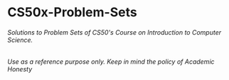 # CS50x-Problem-Sets
###### Solutions to Problem Sets of CS50's Course on Introduction to Computer Science.

*Use as a reference purpose only. Keep in mind the policy of Academic Honesty*
